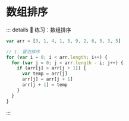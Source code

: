 # 数组排序

<!-- #region demo -->

::: details 📝 练习：数组排序

```js
var arr = [3, 1, 4, 1, 5, 9, 2, 6, 5, 3, 5]

// 1. 冒泡排序
for (var i = 0; i < arr.length; i++) {
  for (var j = 0; j < arr.length - i; j++) {
    if (arr[j] > arr[j + 1]) {
      var temp = arr[j]
      arr[j] = arr[j + 1]
      arr[j + 1] = temp
    }
  }
}
```

:::

<!-- #endregion demo -->
